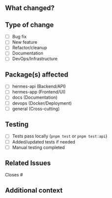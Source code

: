 ## What changed?
<!-- Brief description of what this PR does and why -->

## Type of change
- [ ] Bug fix
- [ ] New feature
- [ ] Refactor/cleanup
- [ ] Documentation
- [ ] DevOps/Infrastructure

## Package(s) affected
- [ ] hermes-api (Backend/API)
- [ ] hermes-app (Frontend/UI)
- [ ] docs (Documentation)
- [ ] devops (Docker/Deployment)
- [ ] general (Cross-cutting)

## Testing
- [ ] Tests pass locally (`pnpm test` or `pnpm test:api`)
- [ ] Added/updated tests if needed
- [ ] Manual testing completed

## Related Issues
<!-- Link related issues. Use "Closes #123" to auto-close issues when merged -->
Closes #

## Additional context
<!-- Screenshots, performance notes, breaking changes, etc. (optional) -->
